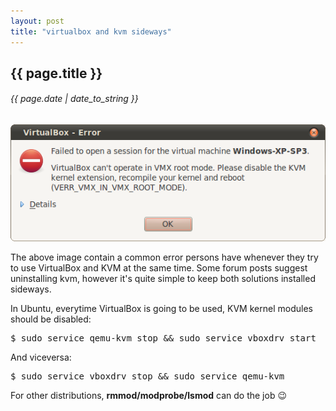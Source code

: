 ```yaml
---
layout: post
title: "virtualbox and kvm sideways"
---
```


## {{ page.title }}

###### {{ page.date | date_to_string }}

**[![](/assets/img/55.png)](/assets/img/55.png)**

The above image contain a common error persons have whenever they try to use VirtualBox and KVM at the same time. Some forum posts suggest uninstalling kvm, however it's quite simple to keep both solutions installed sideways.

In Ubuntu, everytime VirtualBox is going to be used, KVM kernel modules should be disabled:

<pre class="sh_sh">
$ sudo service qemu-kvm stop &amp;&amp; sudo service vboxdrv start
</pre>

And viceversa:

<pre class="sh_sh">
$ sudo service vboxdrv stop &amp;&amp; sudo service qemu-kvm
</pre>

For other distributions, **rmmod/modprobe/lsmod** can do the job &#128521;
